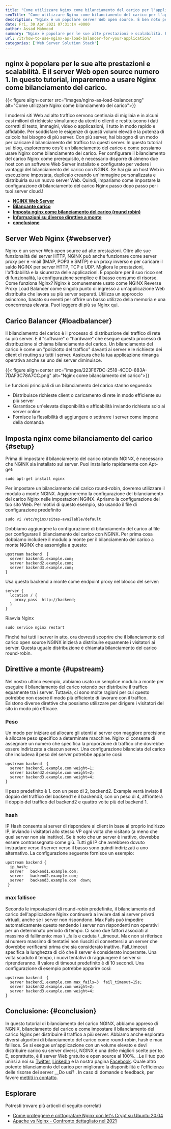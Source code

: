 ```yaml
---
title: "Come utilizzare Nginx come bilanciamento del carico per l'applicazione" 
seoTitle: "Come utilizzare Nginx come bilanciamento del carico per l'applicazione" 
description: "Nginx è un popolare server Web open source. È ben noto per alte prestazioni e scalabilità. In questo tutorial, impareremo a usare Nginx come bilanciamento del carico" 
date: Fri, 30 Apr 2021 07:31:14 +0000
author: Assad Mahmood
summary: "Nginx è popolare per le sue alte prestazioni e scalabilità. È il server Web open source numero 1. In questo tutorial, impareremo a usare Nginx come bilanciamento del carico." 
url: /it/how-to-use-nginx-as-load-balancer-for-your-application/
categories: ['Web Server Solution Stack']
---
```


## nginx è popolare per le sue alte prestazioni e scalabilità. È il server Web open source numero 1. In questo tutorial, impareremo a usare Nginx come bilanciamento del carico.

{{< figure align=center src="images/nginx-as-load-balancer.png" alt="Come utilizzare Nginx come bilanciamento del carico">}}

I moderni siti Web ad alto traffico servono centinaia di migliaia e in alcuni casi milioni di richieste simultanee da utenti o clienti e restituiscono i dati corretti di testo, immagini, video o applicazioni, il tutto in modo rapido e affidabile. Per soddisfare le esigenze di questi volumi elevati e la potenza di calcolo hai bisogno di più server. Con più server, hai bisogno di un modo per caricare il bilanciamento del traffico tra questi server. In questo tutorial sul blog, esploreremo cos'è un bilanciamento del carico e come possiamo usare Nginx come bilanciamento del carico.
Per configurare il bilanciamento del carico Nginx come prerequisito, è necessario disporre di almeno due host con un software Web Server installato e configurato per vedere i vantaggi del bilanciamento del carico con NGINX. Se hai già un host Web in esecuzione impostata, duplicalo creando un'immagine personalizzata e distribuirla su un nuovo server Web. Quindi, impariamo come impostare la configurazione di bilanciamento del carico Nginx passo dopo passo per i tuoi server cloud.!
* **[NGINX Web Server][1]** 
* **[Bilancante carico][2]** 
* **[Imposta nginx come bilanciamento del carico (round robin)][3]** 
* **[Informazioni su diverse direttive a monte][4]** 
* **[conclusione][5]** 

## Server Web Nginx {#webserver}

Nginx è un server Web open source ad alte prestazioni. Oltre alle sue funzionalità del server HTTP, NGINX può anche funzionare come server proxy per e -mail (IMAP, POP3 e SMTP) e un proxy inverso e per caricare il saldo NGINX per server HTTP, TCP e UDP. Migliora le prestazioni, l'affidabilità e la sicurezza delle applicazioni. È popolare per il suo ricco set di funzionalità, la configurazione semplice e il basso consumo di risorse.
Come funziona Nginx? Nginx è comunemente usato come NGINX Reverse Proxy Load Balancer come singolo punto di ingresso a un'applicazione Web distribuita che lavora su più server separati. Utilizza un approccio asincrono, basato su eventi per offrire un basso utilizzo della memoria e una concorrenza elevata. Puoi leggere di più su Nginx [qui][6].

## Carico Balancer {#loadbalancer}

Il bilanciamento del carico è il processo di distribuzione del traffico di rete su più server. E il "software" o "hardware" che esegue questo processo di distribuzione si chiama bilanciamento del carico. Un bilanciamento del carico è come un "poliziotto del traffico" davanti ai server e le richieste dei client di routing su tutti i server. Assicura che la tua applicazione rimanga operativa anche se uno dei server diminuisce.

{{< figure align=center src="images/223F67DC-2518-4CDD-883A-7DAF3C78A7CC.png" alt="Nginx come bilanciamento del carico">}}

Le funzioni principali di un bilanciamento del carico stanno seguendo:
  * Distribuisce richieste client o caricamento di rete in modo efficiente su più server
  * Garantisce un'elevata disponibilità e affidabilità inviando richieste solo ai server online
  * Fornisce la flessibilità di aggiungere o sottrarre i server come impone della domanda

## Imposta nginx come bilanciamento del carico {#setup}

Prima di impostare il bilanciamento del carico rotondo NGINX, è necessario che NGINX sia installato sul server. Puoi installarlo rapidamente con Apt-get:
```
sudo apt-get install nginx
```
Per impostare un bilanciamento del carico round-robin, dovremo utilizzare il modulo a monte NGINX. Aggiorneremo la configurazione del bilanciamento del carico Nginx nelle impostazioni NGINX. Apriamo la configurazione del tuo sito Web. Per motivi di questo esempio, sto usando il file di configurazione predefinito
```
sudo vi /etc/nginx/sites-available/default
```
Dobbiamo aggiungere la configurazione di bilanciamento del carico al file per configurare il bilanciamento del carico con NGINX.
Per prima cosa dobbiamo includere il modulo a monte per il bilanciamento del carico a monte NGINX che assomiglia a questo:
```
upstream backend  {
  server backend1.example.com;
  server backend2.example.com;
  server backend3.example.com;
}
```
Usa questo backend a monte come endpoint proxy nel blocco del server:
```
server {
  location / {
    proxy_pass  http://backend;
  }
}
```
Riavvia Nginx
```
sudo service nginx restart
```
Finché hai tutti i server in atto, ora dovresti scoprire che il bilanciamento del carico open source NGINX inizierà a distribuire equamente i visitatori ai server. Questa uguale distribuzione è chiamata bilanciamento del carico round-robin.

## Direttive a monte {#upstream}

Nel nostro ultimo esempio, abbiamo usato un semplice modulo a monte per eseguire il bilanciamento del carico rotondo per distribuire il traffico equamente tra i server. Tuttavia, ci sono molte ragioni per cui questo potrebbe non essere il modo più efficiente di lavorare con il traffico. Esistono diverse direttive che possiamo utilizzare per dirigere i visitatori del sito in modo più efficace.

### Peso
Un modo per iniziare ad allocare gli utenti ai server con maggiore precisione è allocare peso specifico a determinate macchine. Nginx ci consente di assegnare un numero che specifica la proporzione di traffico che dovrebbe essere indirizzata a ciascun server.
Una configurazione bilanciata del carico che includeva il peso del server potrebbe apparire così:
```
upstream backend  {
  server backend1.example.com weight=1;
  server backend2.example.com weight=2;
  server backend3.example.com weight=4;
}
```
Il peso predefinito è 1. con un peso di 2, backend2. Example verrà inviato il doppio del traffico del backend1 e il backend3, con un peso di 4, affronterà il doppio del traffico del backend2 e quattro volte più del backend 1.

### hash
IP Hash consente ai server di rispondere ai client in base al proprio indirizzo IP, inviando i visitatori allo stesso VP ogni volta che visitano (a meno che quel server non sia inattivo). Se è noto che un server è inattivo, dovrebbe essere contrassegnato come giù. Tutti gli IP che avrebbero dovuto instradare verso il server verso il basso sono quindi indirizzati a uno alternativo.
La configurazione seguente fornisce un esempio:
```
upstream backend {
  ip_hash;
  server   backend1.example.com;
  server   backend2.example.com;
  server   backend3.example.com  down;
 }
```

### max fallisce
Secondo le impostazioni di round-robin predefinite, il bilanciamento del carico dell'applicazione Nginx continuerà a inviare dati ai server privati ​​virtuali, anche se i server non rispondono. Max Fails può impedire automaticamente questo rendendo i server non rispondenti non operativi per un determinato periodo di tempo.
Ci sono due fattori associati al massimo di fallimento: max \ _fails e caduta \ _timeout. Max non si riferisce al numero massimo di tentativi non riusciti di connettersi a un server che dovrebbe verificarsi prima che sia considerato inattivo. Fall_timeout specifica la lunghezza di ciò che il server è considerato inoperante. Una volta scaduto il tempo, i nuovi tentativi di raggiungere il server si riprenderanno. Il valore di timeout predefinito è di 10 secondi.
Una configurazione di esempio potrebbe apparire così:
```
upstream backend  {
  server backend1.example.com max_fails=3  fail_timeout=15s;
  server backend2.example.com weight=2;
  server backend3.example.com weight=4;
}
```

## Conclusione: {#conclusion}

In questo tutorial di bilanciamento del carico NGINX, abbiamo appreso di NGNIX, bilanciamento del carico e come impostare il bilanciamento del carico Nginx per distribuire il traffico a più server. Abbiamo anche esplorato diversi algoritmi di bilanciamento del carico come round-robin, hash e max fallisce. Se si esegue un'applicazione con un volume elevato e devi distribuire carico su server diversi, NGINX è una delle migliori scelte per te. E, soprattutto, è il server Web gratuito e open source al 100%.
_Le il tuo può unirsi a noi su [Twitter][7], [LinkedIn][8] e la nostra pagina [Facebook][9]. Quale altro potente bilanciamento del carico per migliorare la disponibilità e l'efficienza delle risorse dei server __Do usi? . In caso di domande o feedback, per favore [mettiti in contatto][10].

## Esplorare
Potresti trovare più articoli di seguito correlati
  * [Come proteggere e crittografare Nginx con let's Crypt su Ubuntu 20.04][11]
  * [Apache vs Nginx - Confronto dettagliato nel 2021][12]



[1]: #webserver
[2]: #loadbalancer
[3]: #setup
[4]: #upstream
[5]: #conclusion
[6]: https://products.containerize.com/solution-stack/nginx
[7]: https://twitter.com/containerize_co
[8]: https://www.linkedin.com/company/containerize/
[9]: http://facebook.com/containerize
[10]: mailto:yasir.saeed@aspose.com
[11]: https://blog.containerize.com/web-server-solution-stack/how-to-secure-nginx-with-letsencrypt-on-ubuntu-20-04/
[12]: https://blog.containerize.com/2021/02/26/apache-vs-nginx-detailed-comparison-in-2021/
